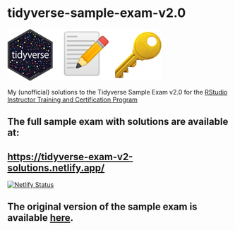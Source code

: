 # tidyverse-sample-exam-v2.0

<img src="/img/tidyverse_key.png" width=350>

My (unofficial) solutions to the Tidyverse Sample Exam v2.0 for the [RStudio Instructor Training and Certification Program](https://education.rstudio.com/trainers/)

## The full sample exam with solutions are available at: 
## https://tidyverse-exam-v2-solutions.netlify.app/ <br>
[![Netlify Status](https://api.netlify.com/api/v1/badges/458e5992-77c0-4fad-9a96-1eb0f4591a1e/deploy-status)](https://app.netlify.com/sites/tidyverse-exam-v2-solutions/deploys)

## The original version of the sample exam is available [here](https://education.rstudio.com/blog/2020/08/more-example-exams/#tidyverse-exam). <br>
